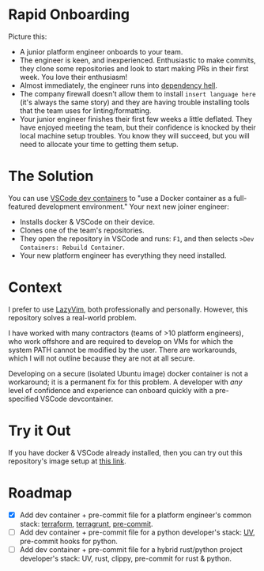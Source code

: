 # Rapid Onboarding
Picture this:
* A junior platform engineer onboards to your team.
* The engineer is keen, and inexperienced. Enthusiastic to make commits, they clone some repositories and look to start making PRs in their first week. You love their enthusiasm!
* Almost immediately, the engineer runs into [dependency hell](https://en.wikipedia.org/wiki/Dependency_hell).
* The company firewall doesn't allow them to install `insert language here` (it's always the same story) and they are having trouble installing tools that the team uses for linting/formatting.
* Your junior engineer finishes their first few weeks a little deflated. They have enjoyed meeting the team, but their confidence is knocked by their local machine setup troubles. You know they will succeed, but you will need to allocate your time to getting them setup.

# The Solution
You can use [VSCode dev containers](https://code.visualstudio.com/docs/devcontainers/create-dev-container#_add-configuration-files-to-a-repository) to "use a Docker container as a full-featured development environment." Your next new joiner engineer:
* Installs docker & VSCode on their device.
* Clones one of the team's repositories.
* They open the repository in VSCode and runs: `F1`, and then selects `>Dev Containers: Rebuild Container`.
* Your new platform engineer has everything they need installed.

# Context
I  prefer to use [LazyVim](https://www.lazyvim.org/), both professionally and personally. However, this repository solves a real-world problem.

I have worked with many contractors (teams of >10 platform engineers), who work offshore and are required to develop on VMs for which the system PATH cannot be modified by the user. There are workarounds, which I will not outline because they are not at all secure. 

Developing on a secure (isolated Ubuntu image) docker container is not a workaround; it is a permanent fix for this problem. A developer with *any* level of confidence and experience can onboard quickly with a pre-specified VSCode devcontainer.

# Try it Out
If you have docker & VSCode already installed, then you can try out this repository's image setup at [this link](https://vscode.dev/redirect?url=vscode://ms-vscode-remote.remote-containers/cloneInVolume?url=https://github.com/TomBurdge/rapid_onboarding.git).

# Roadmap
- [X] Add dev container + pre-commit file for a platform engineer's common stack: [terraform](https://github.com/hashicorp/terraform), [terragrunt](https://github.com/gruntwork-io/terragrunt), [pre-commit](https://github.com/pre-commit/pre-commit).
- [ ] Add dev container + pre-commit file for a python developer's stack: [UV](https://docs.astral.sh/uv/), pre-commit hooks for python.
- [ ] Add dev container + pre-commit file for a hybrid rust/python project developer's stack: UV, rust, clippy, pre-commit for rust & python.
